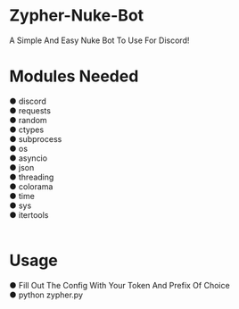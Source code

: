 # Zypher-Nuke-Bot
A Simple And Easy Nuke Bot To Use For Discord!

# Modules Needed
● discord<br>
● requests<br>
● random<br>
● ctypes<br>
● subprocess<br>
● os<br>
● asyncio<br>
● json<br>
● threading<br>
● colorama<br>
● time<br>
● sys<br>
● itertools<br>
<br>
# Usage<br>
● Fill Out The Config With Your Token And Prefix Of Choice<br>
● python zypher.py